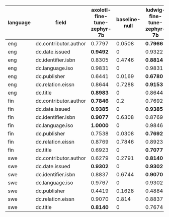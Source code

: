 | language   | field                 | axolotl-fine-tune-zephyr-7b   |   baseline-null | ludwig-fine-tune-zephyr-7b   | meteor     | openai-gpt3-api-ft   | openai-gpt3-api-prompting   |
|------------|-----------------------|-------------------------------|-----------------|------------------------------|------------|----------------------|-----------------------------|
| eng        | dc.contributor.author | 0.7797                        |          0.0508 | **0.7966**                   | 0.5763     | **0.7966**           | 0.7458                      |
| eng        | dc.date.issued        | **0.9492**                    |          0      | 0.9322                       | 0.7119     | 0.8475               | 0.6102                      |
| eng        | dc.identifier.isbn    | 0.8305                        |          0.4746 | **0.8814**                   | 0.7966     | 0.4576               | 0.5085                      |
| eng        | dc.language.iso       | 0.9831                        |          0      | 0.9831                       | **1.0000** | 0.8983               | 0.4576                      |
| eng        | dc.publisher          | 0.6441                        |          0.0169 | **0.6780**                   | 0.0508     | 0.5763               | 0.4576                      |
| eng        | dc.relation.eissn     | 0.8644                        |          0.7288 | **0.9153**                   | 0.8475     | 0.8983               | 0.8305                      |
| eng        | dc.title              | **0.8983**                    |          0      | 0.8644                       | 0.5763     | 0.8136               | 0.7288                      |
| fin        | dc.contributor.author | **0.7846**                    |          0.2    | 0.7692                       | 0.7077     | 0.7231               | 0.6615                      |
| fin        | dc.date.issued        | **0.9385**                    |          0      | **0.9385**                   | 0.7846     | 0.9077               | 0.6769                      |
| fin        | dc.identifier.isbn    | **0.9077**                    |          0.6308 | 0.8769                       | 0.7538     | 0.5692               | 0.7077                      |
| fin        | dc.language.iso       | **1.0000**                    |          0      | 0.9846                       | 0.9538     | 0.9538               | 0.7538                      |
| fin        | dc.publisher          | 0.7538                        |          0.0308 | **0.7692**                   | 0.2000     | 0.7077               | 0.5846                      |
| fin        | dc.relation.eissn     | 0.8769                        |          0.7846 | 0.8923                       | 0.8308     | 0.9385               | **0.9538**                  |
| fin        | dc.title              | 0.6923                        |          0      | **0.7077**                   | 0.4000     | 0.6154               | 0.6154                      |
| swe        | dc.contributor.author | 0.6279                        |          0.2791 | **0.8140**                   | 0.6744     | 0.7674               | 0.7442                      |
| swe        | dc.date.issued        | **0.9302**                    |          0      | **0.9302**                   | 0.6744     | 0.9070               | 0.4419                      |
| swe        | dc.identifier.isbn    | 0.8837                        |          0.6744 | **0.9070**                   | **0.9070** | 0.6512               | 0.6744                      |
| swe        | dc.language.iso       | 0.9767                        |          0      | 0.9302                       | **1.0000** | **1.0000**           | 0.5349                      |
| swe        | dc.publisher          | 0.4419                        |          0.1628 | 0.4884                       | 0.1628     | **0.5814**           | 0.3488                      |
| swe        | dc.relation.eissn     | 0.9070                        |          0.814  | 0.8837                       | **0.9302** | 0.8372               | 0.8372                      |
| swe        | dc.title              | **0.8140**                    |          0      | 0.7674                       | 0.3023     | 0.6977               | 0.5814                      |

